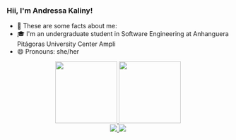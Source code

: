 ### Hii, I'm Andressa Kaliny!

- 🤔 These are some facts about me:
- 🎓 I'm an undergraduate student in Software Engineering at Anhanguera Pitágoras University Center Ampli
- 😄 Pronouns: she/her
  
<div align="center">
  <a href="https://github.com/kandysf">
  <img height="140em" src="https://github-readme-stats.vercel.app/api?username=kandySF&show_icons=true&theme=omni&include_all_commits=true&count_private=true"/>
  <img height="140em" src="https://github-readme-stats.vercel.app/api/top-langs/?username=kandySF&layout=compact&langs_count=7&theme=omni"/>
</div>
  
<div align="center">
<a href="mailto:andressakalinysf@gamil.com">
<img src="https://img.shields.io/badge/Gmail-D14836?style=for-the-badge&logo=gmail&logoColor=white" target="_blank">
<a/>
<a href="https://instagram.com/kandysf" target= "blank"> 
<img src= "https://img.shields.io/badge/Instagram-E4405F?style=for-the-badge&logo=instagram&logoColor=white" target= "_blank">
</a>
</div>
